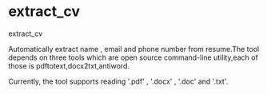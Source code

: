 extract_cv
==========

extract_cv

Automatically extract name , email and phone number from resume.The tool depends on three tools which are open source command-line utility,each of those is pdftotext,docx2txt,antiword.

Currently, the tool supports reading '.pdf' , '.docx' , '.doc' and '.txt'.
